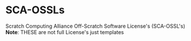 # SCA-OSSLs
Scratch Computing Alliance Off-Scratch Software License's (SCA-OSSL's)
**Note**: THESE are not full License's just templates
